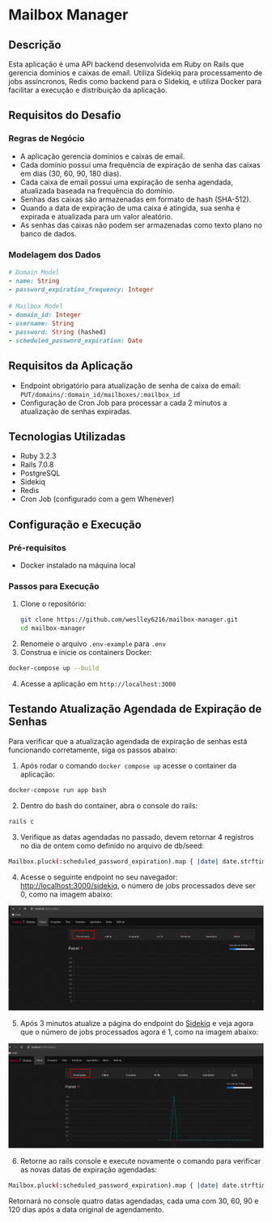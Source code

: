 # Mailbox Manager

## Descrição
Esta aplicação é uma API backend desenvolvida em Ruby on Rails que gerencia domínios e caixas de email. Utiliza Sidekiq para processamento de jobs assíncronos, Redis como backend para o Sidekiq, e utiliza Docker para facilitar a execução e distribuição da aplicação.

## Requisitos do Desafio

### Regras de Negócio
- A aplicação gerencia domínios e caixas de email.
- Cada domínio possui uma frequência de expiração de senha das caixas em dias (30, 60, 90, 180 dias).
- Cada caixa de email possui uma expiração de senha agendada, atualizada baseada na frequência do domínio.
- Senhas das caixas são armazenadas em formato de hash (SHA-512).
- Quando a data de expiração de uma caixa é atingida, sua senha é expirada e atualizada para um valor aleatório.
- As senhas das caixas não podem ser armazenadas como texto plano no banco de dados.


### Modelagem dos Dados
```ruby
# Domain Model
- name: String
- password_expiration_frequency: Integer

# Mailbox Model
- domain_id: Integer
- username: String
- password: String (hashed)
- scheduled_password_expiration: Date
```


## Requisitos da Aplicação
- Endpoint obrigatório para atualização de senha de caixa de email: `PUT/domains/:domain_id/mailboxes/:mailbox_id`
- Configuração de Cron Job para processar a cada 2 minutos a atualização de senhas expiradas.

## Tecnologias Utilizadas
- Ruby 3.2.3
- Rails 7.0.8
- PostgreSQL
- Sidekiq
- Redis
- Cron Job (configurado com a gem Whenever)

## Configuração e Execução
### Pré-requisitos
- Docker instalado na máquina local

### Passos para Execução
1. Clone o repositório:
   ```bash
   git clone https://github.com/weslley6216/mailbox-manager.git
   cd mailbox-manager
   ```
2. Renomeie o arquivo `.env-example` para `.env`
3. Construa e inicie os containers Docker:
  ```bash
  docker-compose up --build
  ```
4. Acesse a aplicação em `http://localhost:3000`

## Testando Atualização Agendada de Expiração de Senhas
Para verificar que a atualização agendada de expiração de senhas está funcionando corretamente, siga os passos abaixo:

1. Após rodar o comando `docker compose up` acesse o container da aplicação:
  ```bash
  docker-compose run app bash
  ```
2. Dentro do bash do container, abra o console do rails:
  ```bash
  rails c
  ```
3. Verifique as datas agendadas no passado, devem retornar 4 registros no dia de ontem como definido no arquivo de db/seed:
  ```bash
  Mailbox.pluck(:scheduled_password_expiration).map { |date| date.strftime('%d/%m/%Y') }
  ```
4. Acesse o seguinte endpoint no seu navegador: [http://localhost:3000/sidekiq](http://localhost:3000/sidekiq), o número de jobs processados deve ser 0, como na imagem abaixo:

  ![alt text](image.png)

5. Após 3 minutos atualize a página do endpoint do [Sidekiq](http://localhost:3000/sidekiq) e veja agora que o número de jobs processados agora é 1, como na imagem abaixo:

  ![alt text](image-1.png)

6. Retorne ao rails console e execute novamente o comando para verificar as novas datas de expiração agendadas:
  ```bash
  Mailbox.pluck(:scheduled_password_expiration).map { |date| date.strftime('%d/%m/%Y') }
  ```
Retornará no console quatro datas agendadas, cada uma com 30, 60, 90 e 120 dias após a data original de agendamento.
